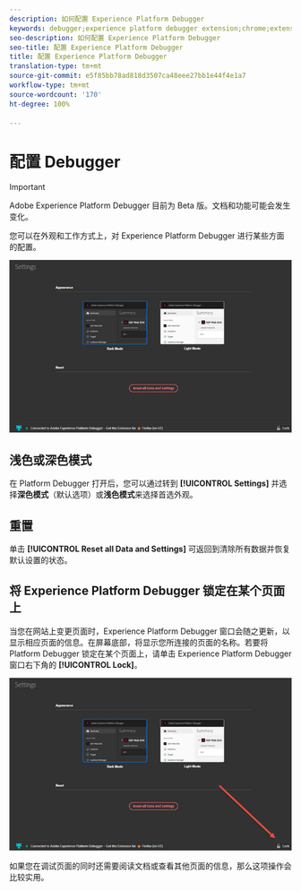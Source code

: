 ```yaml
---
description: 如何配置 Experience Platform Debugger
keywords: debugger;experience platform debugger extension;chrome;extension;configure
seo-description: 如何配置 Experience Platform Debugger
seo-title: 配置 Experience Platform Debugger
title: 配置 Experience Platform Debugger
translation-type: tm+mt
source-git-commit: e5f85bb78ad818d3507ca48eee27bb1e44f4e1a7
workflow-type: tm+mt
source-wordcount: '170'
ht-degree: 100%

---
```



# 配置 Debugger

>[!IMPORTANT]
>
>Adobe Experience Platform Debugger 目前为 Beta 版。文档和功能可能会发生变化。

您可以在外观和工作方式上，对 Experience Platform Debugger 进行某些方面的配置。

![](assets/settings.jpg)

## 浅色或深色模式

在 Platform Debugger 打开后，您可以通过转到 **[!UICONTROL Settings]** 并选择&#x200B;**深色模式**（默认选项）或&#x200B;**浅色模式**&#x200B;来选择首选外观。

## 重置

单击 **[!UICONTROL Reset all Data and Settings]** 可返回到清除所有数据并恢复默认设置的状态。

## 将 Experience Platform Debugger 锁定在某个页面上

当您在网站上变更页面时，Experience Platform Debugger 窗口会随之更新，以显示相应页面的信息。在屏幕底部，将显示您所连接的页面的名称。若要将 Platform Debugger 锁定在某个页面上，请单击 Experience Platform Debugger 窗口右下角的 **[!UICONTROL Lock]**。

![](assets/lock.jpg)

如果您在调试页面的同时还需要阅读文档或查看其他页面的信息，那么这项操作会比较实用。